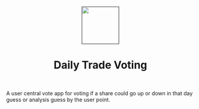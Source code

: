 <p align="center">
    <a href="" target="_blank">
        <img src="./frontend/assets/Photos/logo.png" height="100px">
    </a>
    <h1 align="center">Daily Trade Voting</h1>
    <br>
</p>

A user central vote app for voting if a share could go up or down in that day guess or analysis guess by the user point.

